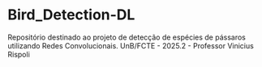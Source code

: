 # Bird_Detection-DL
Repositório destinado ao projeto de detecção de espécies de pássaros utilizando Redes Convolucionais. UnB/FCTE - 2025.2 - Professor Vinicius Rispoli
